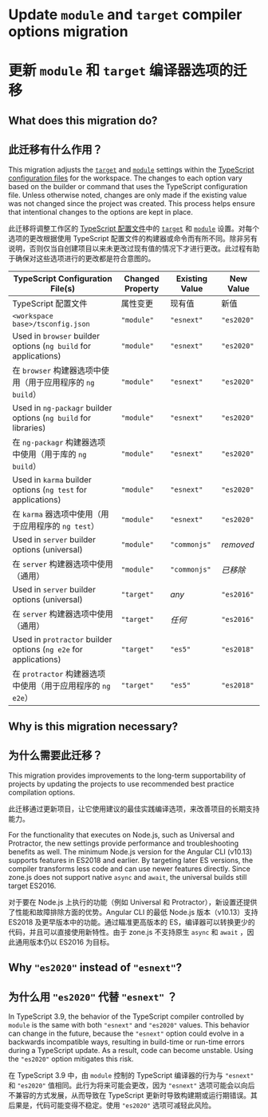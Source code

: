 # Update `module` and `target` compiler options migration

# 更新 `module` 和 `target` 编译器选项的迁移

## What does this migration do?

## 此迁移有什么作用？

This migration adjusts the [`target`](https://www.typescriptlang.org/v2/en/tsconfig#target) and [`module`](https://www.typescriptlang.org/v2/en/tsconfig#module) settings within the [TypeScript configuration files](guide/typescript-configuration) for the workspace.
The changes to each option vary based on the builder or command that uses the TypeScript configuration file.
Unless otherwise noted, changes are only made if the existing value was not changed since the project was created.
This process helps ensure that intentional changes to the options are kept in place.

此迁移将调整工作区的 [TypeScript 配置文件](guide/typescript-configuration)中的 [`target`](https://www.typescriptlang.org/v2/en/tsconfig#target) 和 [`module`](https://www.typescriptlang.org/v2/en/tsconfig#module) 设置。对每个选项的更改根据使用 TypeScript 配置文件的构建器或命令而有所不同。除非另有说明，否则仅当自创建项目以来未更改过现有值的情况下才进行更改。此过程有助于确保对这些选项进行的更改都是符合意图的。

| TypeScript Configuration File(s) | Changed Property | Existing Value | New Value |
| -------------------------------- | ---------------- | -------------- | --------- |
| TypeScript 配置文件 | 属性变更 | 现有值 | 新值 |
| `<workspace base>/tsconfig.json` | `"module"` | `"esnext"` | `"es2020"` |
| Used in <code class="no-auto-link">browser</code>  builder options (`ng build` for applications) | `"module"` | `"esnext"` | `"es2020"` |
| 在 <code class="no-auto-link">browser</code>  构建器选项中使用（用于应用程序的 `ng build`）| `"module"` | `"esnext"` | `"es2020"` |
| Used in `ng-packagr` builder options (`ng build` for libraries) | `"module"` | `"esnext"` | `"es2020"` |
| 在 `ng-packagr` 构建器选项中使用（用于库的 `ng build`）| `"module"` | `"esnext"` | `"es2020"` |
| Used in `karma` builder options (`ng test` for applications) | `"module"` | `"esnext"` | `"es2020"` |
| 在 `karma` 器选项中使用（用于应用程序的 `ng test`）| `"module"` | `"esnext"` | `"es2020"` |
| Used in `server` builder options (universal) | `"module"` | `"commonjs"` | _removed_ |
| 在 `server` 构建器选项中使用（通用） | `"module"` | `"commonjs"` | *已移除* |
| Used in `server` builder options (universal) | `"target"` | _any_ | `"es2016"` |
| 在 `server` 构建器选项中使用（通用） | `"target"` | *任何* | `"es2016"` |
| Used in `protractor` builder options (`ng e2e` for applications) | `"target"` | `"es5"` | `"es2018"` |
| 在 `protractor` 构建器选项中使用（用于应用程序的 `ng e2e`）| `"target"` | `"es5"` | `"es2018"` |

## Why is this migration necessary?

## 为什么需要此迁移？

This migration provides improvements to the long-term supportability of projects by updating the projects to use recommended best practice compilation options.

此迁移通过更新项目，让它使用建议的最佳实践编译选项，来改善项目的长期支持能力。

For the functionality that executes on Node.js, such as Universal and Protractor, the new settings provide performance and troubleshooting benefits as well.
The minimum Node.js version for the Angular CLI (v10.13) supports features in ES2018 and earlier.
By targeting later ES versions, the compiler transforms less code and can use newer features directly.
Since zone.js does not support native <code class="no-auto-link">async</code> and `await`, the universal builds still target ES2016.

对于要在 Node.js 上执行的功能（例如 Universal 和 Protractor），新设置还提供了性能和故障排除方面的优势。Angular CLI 的最低 Node.js 版本（v10.13）支持 ES2018 及更早版本中的功能。通过瞄准更高版本的 ES，编译器可以转换更少的代码，并且可以直接使用新特性。由于 zone.js 不支持原生 `async` 和 `await` ，因此通用版本仍以 ES2016 为目标。

## Why `"es2020"` instead of `"esnext"`?

## 为什么用 `"es2020"` 代替 `"esnext"` ？

In TypeScript 3.9, the behavior of the TypeScript compiler controlled by `module` is the same with both `"esnext"` and `"es2020"` values.
This behavior can change in the future, because the `"esnext"` option could evolve in a backwards incompatible ways, resulting in build-time or run-time errors during a TypeScript update.
As a result, code can become unstable. Using the `"es2020"` option mitigates this risk.

在 TypeScript 3.9 中，由 `module` 控制的 TypeScript 编译器的行为与 `"esnext"` 和 `"es2020"` 值相同。此行为将来可能会更改，因为 `"esnext"` 选项可能会以向后不兼容的方式发展，从而导致在 TypeScript 更新时导致构建期或运行期错误。其后果是，代码可能变得不稳定。使用 `"es2020"` 选项可减轻此风险。

